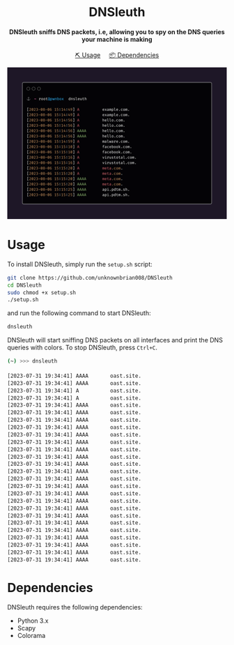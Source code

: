 <h1 align="center">
    DNSleuth
  <br>
</h1>

<h4 align="center">DNSleuth sniffs DNS packets, i.e, allowing you to spy on the DNS queries your machine is making</h4>


<p align="center">
  <a href="#usage">⛏️ Usage</a>
     &nbsp;&nbsp;&nbsp;
  <a href="#dependencies">📦 Dependencies</a>
  <br>
</p>

![DNSleuth](https://github.com/unknownbrian008/DNSleuth/blob/main/static/dnsleuth.png?raw=true)

# Usage

To install DNSleuth, simply run the `setup.sh` script:

```sh
git clone https://github.com/unknownbrian008/DNSleuth
cd DNSleuth
sudo chmod +x setup.sh
./setup.sh
```

and run the following command to start DNSleuth:

```sh
dnsleuth
```

DNSleuth will start sniffing DNS packets on all interfaces and print the DNS queries with colors. To stop DNSleuth, press `Ctrl+C`. 

```sh
(~) >>> dnsleuth                                                                                             

[2023-07-31 19:34:41] AAAA       oast.site.
[2023-07-31 19:34:41] AAAA       oast.site.
[2023-07-31 19:34:41] A          oast.site.
[2023-07-31 19:34:41] A          oast.site.
[2023-07-31 19:34:41] AAAA       oast.site.
[2023-07-31 19:34:41] AAAA       oast.site.
[2023-07-31 19:34:41] AAAA       oast.site.
[2023-07-31 19:34:41] AAAA       oast.site.
[2023-07-31 19:34:41] AAAA       oast.site.
[2023-07-31 19:34:41] AAAA       oast.site.
[2023-07-31 19:34:41] AAAA       oast.site.
[2023-07-31 19:34:41] AAAA       oast.site.
[2023-07-31 19:34:41] AAAA       oast.site.
[2023-07-31 19:34:41] AAAA       oast.site.
[2023-07-31 19:34:41] AAAA       oast.site.
[2023-07-31 19:34:41] AAAA       oast.site.
[2023-07-31 19:34:41] AAAA       oast.site.
[2023-07-31 19:34:41] AAAA       oast.site.
[2023-07-31 19:34:41] AAAA       oast.site.
[2023-07-31 19:34:41] AAAA       oast.site.
[2023-07-31 19:34:41] AAAA       oast.site.
[2023-07-31 19:34:41] AAAA       oast.site.
[2023-07-31 19:34:41] AAAA       oast.site.
[2023-07-31 19:34:41] AAAA       oast.site.
[2023-07-31 19:34:41] AAAA       oast.site.
[2023-07-31 19:34:41] AAAA       oast.site.
```

# Dependencies

DNSleuth requires the following dependencies:

* Python 3.x
* Scapy
* Colorama
